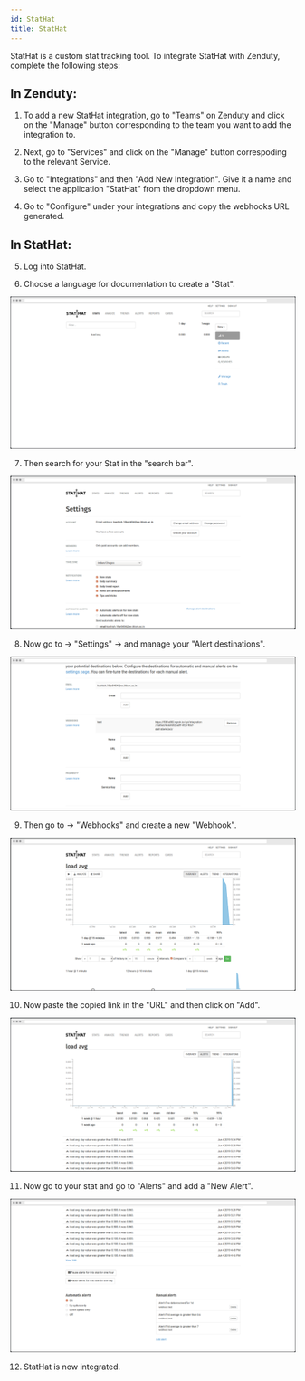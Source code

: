 ```yaml
---
id: StatHat
title: StatHat 
---
```

StatHat is a custom stat tracking tool. To integrate StatHat with Zenduty, complete the following steps:

## In Zenduty:

1. To add a new StatHat integration, go to "Teams" on Zenduty and click on the "Manage" button corresponding to the team you want to add the integration to.

2. Next, go to "Services" and click on the "Manage" button correspoding to the relevant Service.

3. Go to "Integrations" and then "Add New Integration". Give it a name and select the application "StatHat" from the dropdown menu.

4. Go to "Configure" under your integrations and copy the webhooks URL generated. 

## In StatHat: 

5. Log into StatHat.

6. Choose a language for documentation to create a "Stat".

![](/img/Integrations/StatHat/1.png)

7. Then search for your Stat in the "search bar".

![](/img/Integrations/StatHat/2.png)

8. Now go to -> "Settings" -> and manage your "Alert destinations".

![](/img/Integrations/StatHat/3.png)

9. Then go to -> "Webhooks" and create a new "Webhook".

![](/img/Integrations/StatHat/4.png)

10. Now paste the copied link in the "URL" and then click on "Add".

![](/img/Integrations/StatHat/5.png)

11. Now go to your stat and go to "Alerts" and add a "New Alert".

![](/img/Integrations/StatHat/6.png)

12. StatHat is now integrated. 
